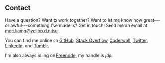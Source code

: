 ## Contact

Have a question?
Want to work together?
Want to let me know how great---or awful---something I've made is?
Get in touch!
Send me an email at <span class="reverse">moc.liamg@yeilop.d.nitsuj</span>.

You can find me online on [GitHub][github],
[Stack Overflow][stack-overflow],
[Coderwall][coderwall],
[Twitter][twitter],
[LinkedIn][linkedin],
and [Tumblr][tumblr].

I'm also always idling on [Freenode][freenode], my handle is *jdp*.

[github]: http://github.com/jdp
[stack-overflow]: http://stackoverflow.com/users/6967/justin-poliey
[coderwall]: https://coderwall.com/jdp
[twitter]: http://twitter.com/justinpoliey
[linkedin]: http://www.linkedin.com/profile/view?id=18652837
[tumblr]: http://tumble.justinpoliey.com/
[freenode]: http://freenode.net/
